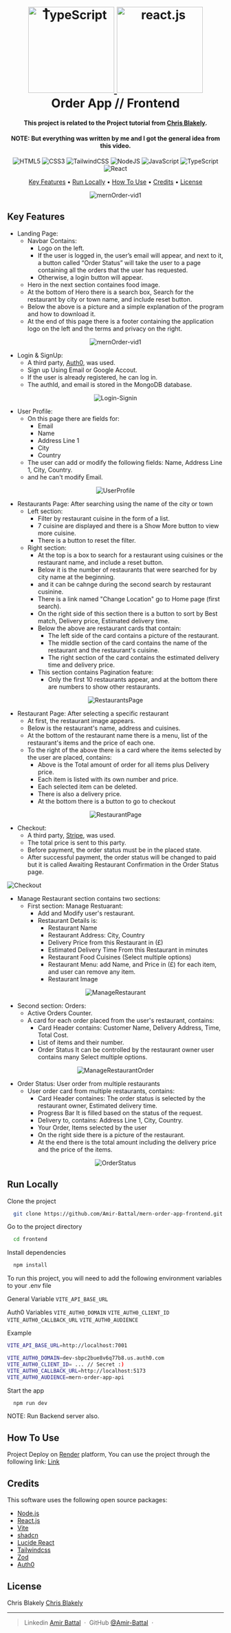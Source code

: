 <h1 align="center">
  <br>
  <a href="https://github.com/Amir-Battal">
    <img src="https://cdn.worldvectorlogo.com/logos/typescript.svg" alt="ُTypeScript" width="200">
    <img src="https://blog.octo.com/pourquoi-sinteresser-a-react/image1.webp" alt="react.js" width="200">
  </a>
  <br>
  Order App // Frontend
  <br>
</h1>

  <h4 align="center">This project is related to the Project tutorial from <a href="https://www.youtube.com/@ChrisBlakely" target="_blank">Chris Blakely</a>.</h4>
<h4 align="center"><span>NOTE: </span>But everything was written by me and I got the general idea from this video.</h4>

<div align="center">
  
  ![HTML5](https://img.shields.io/badge/html5-%23E34F26.svg?style=for-the-badge&logo=html5&logoColor=white)
  ![CSS3](https://img.shields.io/badge/css3-%231572B6.svg?style=for-the-badge&logo=css3&logoColor=white)
  ![TailwindCSS](https://img.shields.io/badge/tailwindcss-%2338B2AC.svg?style=for-the-badge&logo=tailwind-css&logoColor=white)
  ![NodeJS](https://img.shields.io/badge/node.js-6DA55F?style=for-the-badge&logo=node.js&logoColor=white)
  ![JavaScript](https://img.shields.io/badge/javascript-%23323330.svg?style=for-the-badge&logo=javascript&logoColor=%23F7DF1E)
  ![TypeScript](https://img.shields.io/badge/typescript-%23007ACC.svg?style=for-the-badge&logo=typescript&logoColor=white)
  ![React](https://img.shields.io/badge/react-%2320232a.svg?style=for-the-badge&logo=react&logoColor=%2361DAFB)
</div>

<p align="center">
  <a href="#key-features">Key Features</a> •
  <a href="#run-locally">Run Locally</a> •
  <a href="#how-to-use">How To Use</a> •
  <a href="#credits">Credits</a> •
  <a href="#license">License</a>
</p>

<div align="center">
  
  ![mernOrder-vid1](https://github.com/user-attachments/assets/46c557f6-9b92-4388-b645-27cd44501f4a)
</div>

## Key Features

* Landing Page:
  - Navbar Contains:
      - Logo on the left.
      - If the user is logged in, the user’s email will appear, and next to it, a button called “Order Status” will take the user to a page containing all the orders that the user has requested.
      - Otherwise, a login button will appear.
  - Hero in the next section containes food image.
  - At the bottom of Hero there is a search box, Search for the restaurant by city or town name, and include reset button.
  - Below the above is a picture and a simple explanation of the program and how to download it.
  - At the end of this page there is a footer containing the application logo on the left and the terms and privacy on the right.

<div align="center">

  ![mernOrder-vid1](https://github.com/user-attachments/assets/46c557f6-9b92-4388-b645-27cd44501f4a)
</div>

 
* Login & SignUp:
  - A third party, <a href="https://auth0.com/" target="_blank">Auth0</a>, was used.
  - Sign up Using Email or Google Accout.
  - If the user is already registered, he can log in.
  - The authId, and email is stored in the MongoDB database.

<div align="center">

  ![Login-Signin](https://github.com/user-attachments/assets/2509b5c8-95da-4852-a7c0-7dc63d3946d2)
</div>

   
* User Profile:
  - On this page there are fields for:
    - Email
    - Name
    - Address Line 1
    - City
    - Country
  - The user can add or modify the following fields: Name, Address Line 1, City, Country.
  - and he can't modify Email.
 
<div align="center">

  ![UserProfile](https://github.com/user-attachments/assets/6c70221b-1ebb-4215-99ab-7ab03d01d7a0)
</div>

 
* Restaurants Page: After searching using the name of the city or town
  - Left section:
    - Filter by restaurant cuisine in the form of a list.
    - 7 cuisine are displayed and there is a Show More button to view more cuisine.
    - There is a button to reset the filter.
  - Right section:
    - At the top is a box to search for a restaurant using cuisines or the restaurant name, and include a reset button.
    - Below it is the number of restaurants that were searched for by city name at the beginning.
    - and it can be cahnge during the second search by restaurant cusinine.
    - There is a link named "Change Location" go to Home page (first search).
    - On the right side of this section there is a button to sort by Best match, Delivery price, Estimated delivery time.
    - Below the above are restaurant cards that contain:
      - The left side of the card contains a picture of the restaurant.
      - The middle section of the card contains the name of the restaurant and the restaurant's cuisine.
      - The right section of the card contains the estimated delivery time and delivery price.
    - This section contains Pagination feature:
      - Only the first 10 restaurants appear, and at the bottom there are numbers to show other restaurants.

<div align="center">

  ![RestaurantsPage](https://github.com/user-attachments/assets/1f72e087-ea0e-4c2c-9f36-9a6ac04da47a)
</div>   


* Restaurant Page: After selecting a specific restaurant
  - At first, the restaurant image appears.
  - Below is the restaurant's name, address and cuisines.
  - At the bottom of the restaurant name there is a menu, list of the restaurant's items and the price of each one.
  - To the right of the above there is a card where the items selected by the user are placed, contains:
    - Above is the Total amount of order for all items plus Delivery price.
    - Each item is listed with its own number and price.
    - Each selected item can be deleted.
    - There is also a delivery price.
    - At the bottom there is a button to go to checkout

<div align="center">

  ![RestaurantPage](https://github.com/user-attachments/assets/f2939529-02ad-4f28-ba19-b3b48eafa8d0)
</div>


* Checkout:
  - A third party, <a href="https://stripe.com/" target="_blank">Stripe</a>, was used.
  - The total price is sent to this party.
  - Before payment, the order status must be in the placed state.
  - After successful payment, the order status will be changed to paid but it is called Awaiting Restaurant Confirmation in the Order Status page.

<div algin="center">

  ![Checkout](https://github.com/user-attachments/assets/958ef219-ed30-4583-bb9e-875761a17a2a)
</div>

 
* Manage Restaurant section contains two sections:
  - First section: Manage Restuarant:
    - Add and Modify user's restaurant.
    - Restaurant Details is:
      - Restaurant Name
      - Restaurant Address: City, Country
      - Delivery Price from this Restaurant in (£)
      - Estimated Delivery Time From this Restaurant in minutes
      - Restaurant Food Cuisines (Select multiple options)
      - Restaurant Menu: add Name, and Price in (£) for each item, and user can remove any item.
      - Restaurant Image

<div align="center">

  ![ManageRestaurant](https://github.com/user-attachments/assets/42715abd-3cba-4134-8af1-e277bfb787eb)
</div>
        
  - Second section: Orders:
    - Active Orders Counter.
    - A card for each order placed from the user's restaurant, contains:
      - Card Header contains: Customer Name, Delivery Address, Time, Total Cost.
      - List of items and their number.
      - Order Status It can be controlled by the restaurant owner user contains many Select multiple options.

<div align="center">

  ![ManageRestaurantOrder](https://github.com/user-attachments/assets/51974291-bc80-4baf-a651-6fb5ff312476)
</div>


* Order Status: User order from multiple restaurants
  - User order card from multiple restaurants, contains:
    - Card Header containes: The order status is selected by the restaurant owner, Estimated delivery time.
    - Progress Bar It is filled based on the status of the request.
    - Delivery to, contains: Address Line 1, City, Country.
    - Your Order, Items selected by the user
    - On the right side there is a picture of the restaurant.
    - At the end there is the total amount including the delivery price and the price of the items.

<div align="center">
  
  ![OrderStatus](https://github.com/user-attachments/assets/bff7321f-f2a2-43f9-9e2c-e50fd51492ff)
</div>


## Run Locally

Clone the project

```bash
  git clone https://github.com/Amir-Battal/mern-order-app-frontend.git
```

Go to the project directory

```bash
  cd frontend
```

Install dependencies

```bash
  npm install
```

To run this project, you will need to add the following environment variables to your .env file

General Variable
`VITE_API_BASE_URL`

Auth0 Variables
`VITE_AUTH0_DOMAIN`
`VITE_AUTH0_CLIENT_ID`
`VITE_AUTH0_CALLBACK_URL`
`VITE_AUTH0_AUDIENCE`

Example
```bash
VITE_API_BASE_URL=http://localhost:7001

VITE_AUTH0_DOMAIN=dev-sbpc2bue8v6q77b8.us.auth0.com
VITE_AUTH0_CLIENT_ID= ... // Secret :)
VITE_AUTH0_CALLBACK_URL=http://localhost:5173
VITE_AUTH0_AUDIENCE=mern-order-app-api
```

Start the app

```bash
  npm run dev
```

NOTE: Run Backend server also.




## How To Use

Project Deploy on <a href="https://render.com/" target="_blank">Render</a> platform,
You can use the project through the following link:
<a href="https://mern-order-app-frontend.onrender.com">Link</a>



## Credits

This software uses the following open source packages:

- [Node.js](https://nodejs.org/)
- [React.js](https://react.dev/)
- [Vite](https://vitejs.dev/)
- [shadcn](https://ui.shadcn.com/)
- [Lucide React](https://lucide.dev/guide/packages/lucide-react)
- [Tailwindcss](https://tailwindcss.com/)
- [Zod](https://zod.dev/)
- [Auth0](https://auth0.com/)



## License

Chris Blakely [Chris Blakely](https://www.youtube.com/@ChrisBlakely)

---

> Linkedin [Amir Battal](https://www.linkedin.com/in/amir-battal/) &nbsp;&middot;&nbsp;
> GitHub [@Amir-Battal](https://github.com/Amir-Battal) &nbsp;&middot;&nbsp;



